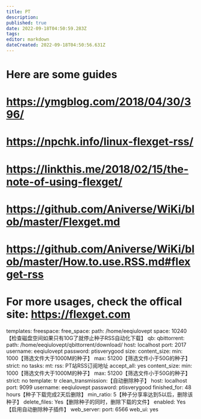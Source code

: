 ```yaml
---
title: PT
description: 
published: true
date: 2022-09-18T04:50:59.283Z
tags: 
editor: markdown
dateCreated: 2022-09-18T04:50:56.631Z
---
```


# Here are some guides
#
# https://ymgblog.com/2018/04/30/396/
# https://npchk.info/linux-flexget-rss/
# https://linkthis.me/2018/02/15/the-note-of-using-flexget/
#
# https://github.com/Aniverse/WiKi/blob/master/Flexget.md
# https://github.com/Aniverse/WiKi/blob/master/How.to.use.RSS.md#flexget-rss
#
# For more usages, check the offical site: https://flexget.com

templates:
  freespace:
    free_space:
      path: /home/eeqiulovept
      space: 10240【检查磁盘空间如果只有10G了就停止种子RSS自动化下载】
  qb:
    qbittorrent:
      path: /home/eeqiulovept/qbittorrent/download/
      host: localhost
      port: 2017
      username: eeqiulovept
      password: ptisverygood
  size:
    content_size:
      min: 1000【筛选文件大于1000M的种子】
      max: 51200【筛选文件小于50G的种子】
      strict: no
tasks:
  mt:
    rss: PT站RSS订阅地址
    accept_all: yes
    content_size:
      min: 1000【筛选文件大于1000M的种子】
      max: 51200【筛选文件小于50G的种子】
      strict: no
    template: tr
    clean_transmission:【自动删除种子】
      host: localhost
      port: 9099
      username: eeqiulovept
      password: ptisverygood
      finished_for: 48 hours【种子下载完成2天后删除】
      min_ratio: 5【种子分享率达到5以后，删除该种子】
      delete_files: Yes【删除种子的同时，删除下载的文件】
      enabled: Yes【启用自动删除种子插件】
web_server:
  port: 6566
  web_ui: yes